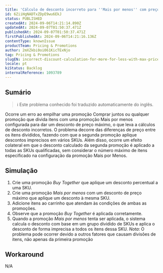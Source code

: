 ```yaml
---
title: 'Cálculo de desconto incorreto para ''Mais por menos'' com preço máximo após a divisão do item pelo aplicativo de promoção anterior'
id: 6ZiiHgNADTxZDpE9wu6EkJ
status: PUBLISHED
createdAt: 2024-09-06T14:21:14.890Z
updatedAt: 2024-09-07T01:50:37.471Z
publishedAt: 2024-09-07T01:50:37.471Z
firstPublishedAt: 2024-09-06T14:21:16.136Z
contentType: knownIssue
productTeam: Pricing & Promotions
author: 2mXZkbi0oi061KicTExNjo
tag: Pricing & Promotions
slugEN: incorrect-discount-calculation-for-more-for-less-with-max-price-after-item-split-by-previous-promotion-application
locale: pt
kiStatus: Backlog
internalReference: 1093789
---
```


## Sumário

>ℹ️ Este problema conhecido foi traduzido automaticamente do inglês.


Ocorre um erro ao empilhar uma promoção Comprar juntos ou qualquer promoção que divida itens com uma promoção Mais por menos configurada para dar um desconto de preço máximo, o que leva a cálculos de desconto incorretos. O problema decorre das diferenças de preço entre os itens divididos, fazendo com que a segunda promoção aplique descontos imprecisos em vários SKUs.
Além disso, ocorre um efeito colateral em que o desconto calculado da segunda promoção é aplicado a todas as SKUs qualificadas, sem considerar o número máximo de itens especificado na configuração da promoção Mais por Menos.

## Simulação



1. Crie uma promoção _Buy Together_ que aplique um desconto percentual a uma SKU.
2. Crie uma promoção _Mais por menos_ com um desconto de preço máximo que aplique um desconto à mesma SKU.
3. Adicione itens ao carrinho que atendam às condições de ambas as promoções.
4. Observe que a promoção _Buy Together_ é aplicada corretamente.
5. Quando a promoção _Mais por menos_ tenta ser aplicada, o sistema calcula o desconto com base em um grupo dividido de SKUs e aplica o desconto de forma imprecisa a todos os itens dessa SKU.
_Nota_: O problema pode ocorrer devido a outros fatores que causam divisões de itens, não apenas da primeira promoção

## Workaround


N/A





